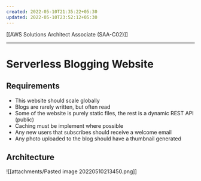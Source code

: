 ```yaml
---
created: 2022-05-10T21:35:22+05:30
updated: 2022-05-10T23:52:12+05:30
---
```

[[AWS Solutions Architect Associate (SAA-C02)]]

---
# Serverless Blogging Website

## Requirements
-   This website should scale globally
-   Blogs are rarely written, but often read
-   Some of the website is purely static files, the rest is a dynamic REST API (public)
-   Caching must be implement where possible
-   Any new users that subscribes should receive a welcome email
-   Any photo uploaded to the blog should have a thumbnail generated

## Architecture
![[attachments/Pasted image 20220510213450.png]]